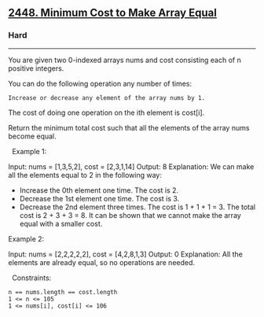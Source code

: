 <h2><a href="https://leetcode.com/problems/minimum-cost-to-make-array-equal/">2448. Minimum Cost to Make Array Equal</a></h2><h3>Hard</h3><hr>You are given two 0-indexed arrays nums and cost consisting each of n positive integers.

You can do the following operation any number of times:


	Increase or decrease any element of the array nums by 1.


The cost of doing one operation on the ith element is cost[i].

Return the minimum total cost such that all the elements of the array nums become equal.

 
Example 1:

Input: nums = [1,3,5,2], cost = [2,3,1,14]
Output: 8
Explanation: We can make all the elements equal to 2 in the following way:
- Increase the 0th element one time. The cost is 2.
- Decrease the 1st element one time. The cost is 3.
- Decrease the 2nd element three times. The cost is 1 + 1 + 1 = 3.
The total cost is 2 + 3 + 3 = 8.
It can be shown that we cannot make the array equal with a smaller cost.


Example 2:

Input: nums = [2,2,2,2,2], cost = [4,2,8,1,3]
Output: 0
Explanation: All the elements are already equal, so no operations are needed.


 
Constraints:


	n == nums.length == cost.length
	1 <= n <= 105
	1 <= nums[i], cost[i] <= 106

